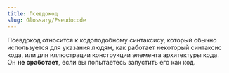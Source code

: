 ```yaml
---
title: Псевдокод
slug: Glossary/Pseudocode
---
```


Псевдокод относится к кодоподобному синтаксису, который обычно используется для указания людям, как работает некоторый синтаксис кода, или для иллюстрации конструкции элемента архитектуры кода. Он **не сработает**, если вы попытаетесь запустить его как код.
